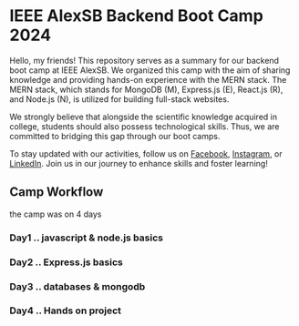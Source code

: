 # IEEE AlexSB Backend Boot Camp 2024
Hello, my friends! This repository serves as a summary for our backend boot camp at IEEE AlexSB. We organized this camp with the aim of sharing knowledge and providing hands-on experience with the MERN stack. The MERN stack, which stands for MongoDB (M), Express.js (E), React.js (R), and Node.js (N), is utilized for building full-stack websites.

We strongly believe that alongside the scientific knowledge acquired in college, students should also possess technological skills. Thus, we are committed to bridging this gap through our boot camps.

To stay updated with our activities, follow us on [Facebook](https://www.facebook.com/IEEE.AlexSB), [Instagram](https://www.instagram.com/ieeealexsb/), or [LinkedIn](https://www.linkedin.com/company/ieee-alexsb/). Join us in our journey to enhance skills and foster learning!

## Camp Workflow
the camp was on 4 days

### Day1 .. javascript & node.js basics

### Day2 .. Express.js basics
### Day3 .. databases & mongodb
### Day4 .. Hands on project
